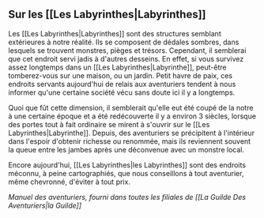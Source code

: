 ## __Sur les [[Les Labyrinthes|Labyrinthes]]__

Les [[Les Labyrinthes|Labyrinthes]] sont des structures semblant extérieures à notre réalité. Ils se composent de dédales sombres, dans lesquels se trouvent monstres, pièges et trésors.
Cependant, il semblerai que cet endroit servi jadis à d'autres desseins. En effet, si vous survivez assez longtemps dans un [[Les Labyrinthes|Labyrinthe]], peut-être tomberez-vous sur une maison, ou un jardin. Petit havre de paix, ces endroits servants aujourd'hui de relais aux aventuriers tendent à nous informer qu'une certaine société vécu sans doute ici il y a longtemps.

Quoi que fût cette dimension, il semblerait qu'elle eut été coupé de la notre à une certaine époque et a été redécouverte il y a environ 3 siècles, lorsque des portes tout à fait ordinaire se mirent à s'ouvrir sur le [[Les Labyrinthes|Labyrinthe]]. Depuis, des aventuriers se précipitent à l'intérieur dans l'espoir d'obtenir richesse ou renommée, mais ils reviennent souvent la queue entre les jambes après une déconvenue avec un monstre local.

Encore aujourd'hui, [[Les Labyrinthes|les Labyrinthes]] sont des endroits méconnu, à peine cartographiés, que nous conseillons à tout aventurier, même chevronné, d'éviter à tout prix.

*Manuel des aventuriers, fourni dans toutes les filiales de [[La Guilde Des Aventuriers|la Guilde]]*